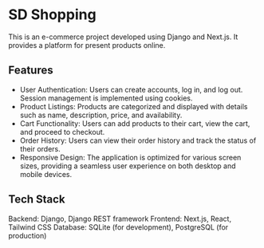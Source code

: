 # SD Shopping
This is an e-commerce project developed using Django and Next.js. It provides a platform for present products online.

## Features
- User Authentication: Users can create accounts, log in, and log out. Session management is implemented using cookies.
- Product Listings: Products are categorized and displayed with details such as name, description, price, and availability.
- Cart Functionality: Users can add products to their cart, view the cart, and proceed to checkout.
- Order History: Users can view their order history and track the status of their orders.
- Responsive Design: The application is optimized for various screen sizes, providing a seamless user experience on both desktop and mobile devices.
## Tech Stack
Backend: Django, Django REST framework
Frontend: Next.js, React, Tailwind CSS
Database: SQLite (for development), PostgreSQL (for production)
